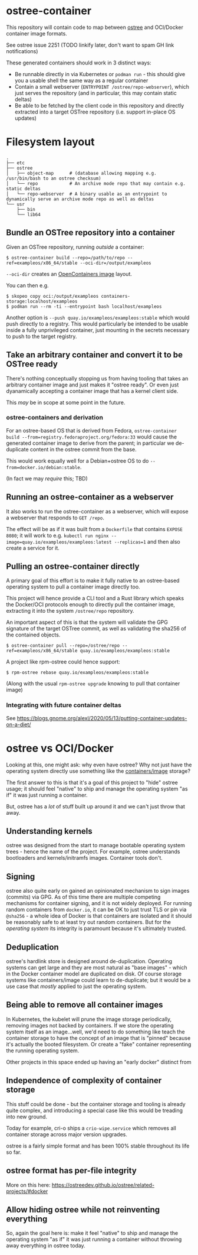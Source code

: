 # ostree-container

This repository will contain code to map between [ostree](https://github.com/ostreedev/ostree) and OCI/Docker container image formats.

See ostree issue 2251 (TODO linkify later, don't want to spam GH link notifications)

These generated containers should work in 3 distinct ways:

- Be runnable directly in via Kubernetes or `podman run` - this should give you a usable shell the same way as a regular container
- Contain a small webserver (`ENTRYPOINT /ostree/repo-webserver`), which just serves the repository (and in particular, this may contain static deltas)
- Be able to be fetched by the client code in this repository and directly extracted into a target OSTree repository (i.e. support in-place OS updates)

# Filesystem layout

```
.
├── etc
├── ostree
│   ├── object-map      # (database allowing mapping e.g. /usr/bin/bash to an ostree checksum)
│   └── repo            # An archive mode repo that may contain e.g. static deltas
│   └── repo-webserver  # A binary usable as an entrypoint to dynamically serve an archive mode repo as well as deltas
└── usr
    ├── bin
    └── lib64
```

## Bundle an OSTree repository into a container

Given an OSTree repository, running *outside* a container:

```
$ ostree-container build --repo=/path/to/repo --ref=exampleos/x86_64/stable --oci-dir=/output/exampleos
```

`--oci-dir` creates an [OpenContainers image](https://github.com/opencontainers/image-spec/blob/master/spec.md) layout.

You can then e.g.

```
$ skopeo copy oci:/output/exampleos containers-storage:localhost/exampleos
$ podman run --rm -ti --entrypoint bash localhost/exampleos
```

Another option is `--push quay.io/exampleos/exampleos:stable` which would push directly to a registry.  This would particularly be intended to be usable inside a fully unprivileged container, just mounting in the secrets necessary to push to the target registry.

## Take an arbitrary container and convert it to be OSTree ready

There's nothing conceptually stopping us from having tooling that takes
an arbitrary container image and just makes it "ostree ready".  Or even
just dyanamically accepting a container image that has a kernel client side.

This *may* be in scope at some point in the future.

### ostree-containers and derivation

For an ostree-based OS that is derived from Fedora, 
`ostree-container build --from=registry.fedoraproject.org/fedora:33` would cause the generated container image to derive from the parent; in particular we de-duplicate content in the ostree commit from the base.

This would work equally well for a Debian+ostree OS to do `--from=docker.io/debian:stable`.

(In fact we may *require* this; TBD)

## Running an ostree-container as a webserver

It also works to run the ostree-container as a webserver, which will expose a webserver that responds to `GET /repo`.

The effect will be as if it was built from a `Dockerfile` that contains `EXPOSE 8080`; it will work to e.g.
`kubectl run nginx --image=quay.io/exampleos/exampleos:latest --replicas=1`
and then also create a service for it.

## Pulling an ostree-container directly

A primary goal of this effort is to make it fully native to an ostree-based operating system to pull a container image directly too.

This project will hence provide a CLI tool and a Rust library which speaks the Docker/OCI protocols enough to directly pull the container image, extracting it into the system `/ostree/repo` repository.

An important aspect of this is that the system will validate the GPG signature of the target OSTree commit, as well as validating the sha256 of the contained objects.

```
$ ostree-container pull --repo=/ostree/repo --ref=exampleos/x86_64/stable quay.io/exampleos/exampleos:stable
```

A project like rpm-ostree could hence support:

```
$ rpm-ostree rebase quay.io/exampleos/exampleos:stable
```
(Along with the usual `rpm-ostree upgrade` knowing to pull that container image)

### Integrating with future container deltas

See https://blogs.gnome.org/alexl/2020/05/13/putting-container-updates-on-a-diet/


# ostree vs OCI/Docker

Looking at this, one might ask: why even have ostree?  Why not just have the operating system directly use something like the [containers/image](https://github.com/containers/image/) storage?

The first answer to this is that it's a goal of this project to "hide" ostree usage; it should feel "native" to ship and manage the operating system "as if" it was just running a container.

But, ostree has a *lot* of stuff built up around it and we can't just throw that away.

## Understanding kernels

ostree was designed from the start to manage bootable operating system trees - hence the name of the project.  For example, ostree understands bootloaders and kernels/initramfs images.  Container tools don't.

## Signing

ostree also quite early on gained an opinionated mechanism to sign images (commits) via GPG.  As of this time there are multiple competing mechanisms for container signing, and it is not widely deployed.
For running random containers from `docker.io`, it can be OK to just trust TLS or pin via `@sha256` - a whole idea of Docker is that containers are isolated and it should be reasonably safe to
at least try out random containers.  But for the *operating system* its integrity is paramount because it's ultimately trusted.

## Deduplication

ostree's hardlink store is designed around de-duplication.  Operating systems can get large and they are most natural as "base images" - which in the Docker container model
are duplicated on disk.  Of course storage systems like containers/image could learn to de-duplicate; but it would be a use case that *mostly* applied to just the operating system.

## Being able to remove all container images

In Kubernetes, the kubelet will prune the image storage periodically, removing images not backed by containers.  If we store the operating system itself as an image...well, we'd
need to do something like teach the container storage to have the concept of an image that is "pinned" because it's actually the booted filesystem.  Or create a "fake" container
representing the running operating system.

Other projects in this space ended up having an "early docker" distinct from 

## Independence of complexity of container storage

This stuff could be done - but the container storage and tooling is already quite complex, and introducing a special case like this would be treading into new ground.

Today for example, cri-o ships a `crio-wipe.service` which removes all container storage across major version upgrades.

ostree is a fairly simple format and has been 100% stable throughout its life so far.

## ostree format has per-file integrity

More on this here: https://ostreedev.github.io/ostree/related-projects/#docker

## Allow hiding ostree while not reinventing everything

So, again the goal here is: make it feel "native" to ship and manage the operating system "as if" it was just running a container without throwing away everything in ostree today.

